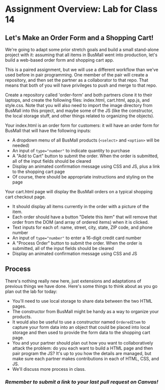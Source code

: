 # Assignment Overview: Lab for Class 14

## Let's Make an Order Form and a Shopping Cart!

We're going to adapt some prior stretch goals and build a small stand-alone project with it: assuming that all items in BusMall went into production, let's build a web-based order form and shopping cart app.

This is a paired assignment, but we will use a different workflow than we've used before in pair programming. One member of the pair will create a repository, and then set the partner as a collaborator to that repo. That means that both of you will have privileges to push and merge to that repo.

Create a repository called 'order-form' and both partners clone it to their laptops, and create the following files: index.html, cart.html, app.js, and style.css. Note that you will also need to import the image directory from BusMall into this project, and maybe some of the JS (like the constructor, the local storage stuff, and other things related to organizing the objects).

Your index.html is an order form for customers: it will have an order form for BusMall that will have the following inputs:

  - A dropdown menu of all BusMall products (`<select>` and `<option>` will be needed)
  - An input of `type="number"` to indicate quantity to purchase
  - A "Add to Cart" button to submit the order. When the order is submitted, all of the input fields should be cleared
  - Display an animated confirmation message using CSS and JS, plus a link to the shopping cart page
  - Of course, there should be appropriate instructions and styling on the page

  Your cart.html page will display the BusMall orders on a typical shopping cart checkout page.
  
  - It should display all items currently in the order with a picture of the item.
  - Each order should have a button "Delete this item" that will remove that order from the DOM (and array of ordered items) when it is clicked.
  - Text inputs for each of: name, street, city, state, ZIP code, and phone number
  - An input of `type="number"` to enter a 16-digit credit card number
  - A "Process Order" button to submit the order. When the order is submitted, all of the input fields should be cleared
  - Display an animated confirmation message using CSS and JS


## Process

There's nothing really new here, just extensions and adaptations of previous things we have done. Here's some things to think about as you go plan out the lab for today:

- You'll need to use local storage to share data between the two HTML pages.
- The constructor from BusMall might be handy as a way to organize your products.
- It would also be useful to use a constructor named `OrderedItem` to capture your form data into an object that could be placed into local storage and then used to provide the form data to the shopping cart page.
- You and your partner should plan out how you want to collaboratively attack the problem: do you each want to build a HTML page and then pair program the JS? It's up to you how the details are managed, but make sure each partner makes contributions in each of HTML, CSS, and JS.
- We'll discuss more process in class.

### *Remember to submit a link to your last pull request on Canvas!*
